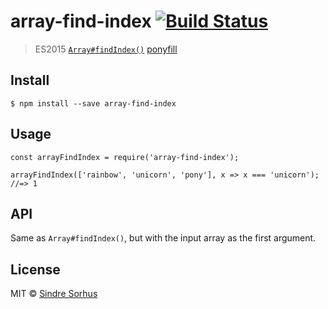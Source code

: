 array-find-index [![Build Status](https://travis-ci.org/sindresorhus/array-find-index.svg?branch=master)](https://travis-ci.org/sindresorhus/array-find-index)
==============================================================================================================================================================

> ES2015 [`Array#findIndex()`](https://developer.mozilla.org/en-US/docs/Web/JavaScript/Reference/Global_Objects/Array/findIndex) [ponyfill](https://ponyfill.com)

Install
-------

    $ npm install --save array-find-index

Usage
-----

    const arrayFindIndex = require('array-find-index');

    arrayFindIndex(['rainbow', 'unicorn', 'pony'], x => x === 'unicorn');
    //=> 1

API
---

Same as `Array#findIndex()`, but with the input array as the first argument.

License
-------

MIT © [Sindre Sorhus](https://sindresorhus.com)
